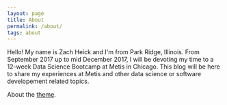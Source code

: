 ```yaml
---  
layout: page  
title: About  
permalink: /about/  
tags: about  
---  
```


Hello! My name is Zach Heick and I'm from Park Ridge, Illinois. From September 2017 up to mid December 2017, I will be devoting my time to a 12-week Data Science Bootcamp at Metis in Chicago. This blog will be here to share my experiences at Metis and other data science or software developement related topics.  

About the [theme](https://github.com/johnotander/pixyll).


